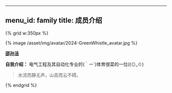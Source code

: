 
---
menu_id: family
title: 成员介绍
---

{% grid w:350px %}
<!-- cell -->
{% image /asset/img/avatar/2024-GreenWhistle_avatar.jpg %}
<!-- cell -->

**[邵孙洁](https://github.com/GreenWhistle)**

**自我介绍：** 电气工程及其自动化专业的(｀ー´)体育很菜的一位((⊙_☉)

> 水流而静无声，山高而云不碍。

{% endgrid %}